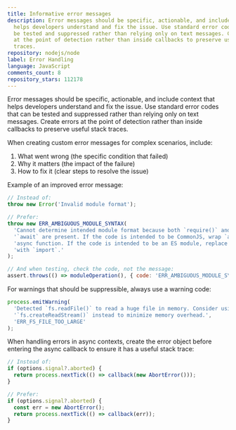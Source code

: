 ```yaml
---
title: Informative error messages
description: Error messages should be specific, actionable, and include context that
  helps developers understand and fix the issue. Use standard error codes that can
  be tested and suppressed rather than relying only on text messages. Create errors
  at the point of detection rather than inside callbacks to preserve useful stack
  traces.
repository: nodejs/node
label: Error Handling
language: JavaScript
comments_count: 8
repository_stars: 112178
---
```


Error messages should be specific, actionable, and include context that helps developers understand and fix the issue. Use standard error codes that can be tested and suppressed rather than relying only on text messages. Create errors at the point of detection rather than inside callbacks to preserve useful stack traces.

When creating custom error messages for complex scenarios, include:
1. What went wrong (the specific condition that failed)
2. Why it matters (the impact of the failure)
3. How to fix it (clear steps to resolve the issue)

Example of an improved error message:

```javascript
// Instead of:
throw new Error('Invalid module format');

// Prefer:
throw new ERR_AMBIGUOUS_MODULE_SYNTAX(
  'Cannot determine intended module format because both `require()` and top-level ' +
  '`await` are present. If the code is intended to be CommonJS, wrap `await` in an ' +
  'async function. If the code is intended to be an ES module, replace `require()` ' +
  'with `import`.'
);

// And when testing, check the code, not the message:
assert.throws(() => moduleOperation(), { code: 'ERR_AMBIGUOUS_MODULE_SYNTAX' });
```

For warnings that should be suppressible, always use a warning code:

```javascript
process.emitWarning(
  'Detected `fs.readFile()` to read a huge file in memory. Consider using ' +
  '`fs.createReadStream()` instead to minimize memory overhead.',
  'ERR_FS_FILE_TOO_LARGE'
);
```

When handling errors in async contexts, create the error object before entering the async callback to ensure it has a useful stack trace:

```javascript
// Instead of:
if (options.signal?.aborted) {
  return process.nextTick(() => callback(new AbortError()));
}

// Prefer:
if (options.signal?.aborted) {
  const err = new AbortError();
  return process.nextTick(() => callback(err));
}
```